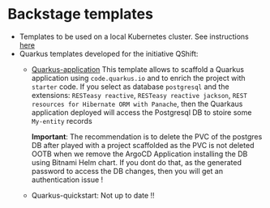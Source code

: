 # Backstage templates

- Templates to be used on a local Kubernetes cluster. See instructions [here](https://github.com/ch007m/package-backstage)
- Quarkus templates developed for the initiative QShift:
  - [Quarkus-application](qshift/templates/quarkus-application)
    This template allows to scaffold a Quarkus application using `code.quarkus.io` and to enrich the project with `starter` code. If you select as database `postgresql` and
    the extensions: `RESTeasy reactive`, `RESTeasy reactive jackson`, `REST resources for Hibernate ORM with Panache`, then the Quarkaus application deployed will access the Postgresql DB to stoire some `My-entity` records
    
    **Important**: The recommendation is to delete the PVC of the postgres DB after played with a project scaffolded as the PVC
    is not deleted OOTB when we remove the ArgoCD Application installing the DB using Bitnami Helm chart. If you dont do that, as the generated password
    to access the DB changes, then you will get an authentication issue !

  - Quarkus-quickstart: Not up to date !!
